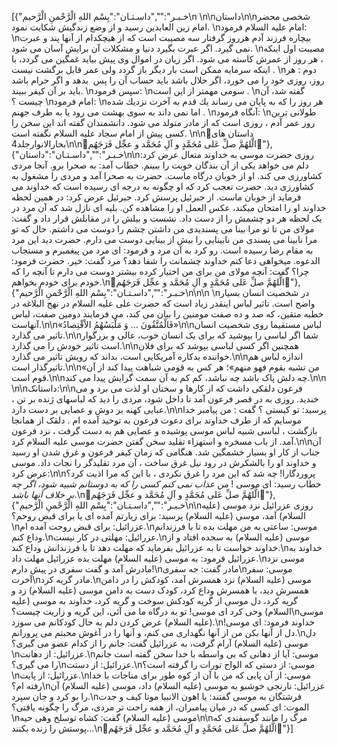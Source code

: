 [{"خـبـر":"","داسـتـان":"بِسْم اللهِ الْرَّحْمنِ الْرَّحیم\n \n\nداستان\n\nشخصى محضر امام زين العابدين رسيد و از وضع زندگيش شكايت نمود. \nامام عليه السلام فرمود: \nبيچاره فرزند آدم هرروز گرفتار سه مصيبت است كه از هيچكدام از آنها پند و عبرت نمى گيرد. اگر عبرت بگيرد دنيا و مشكلات آن برايش آسان مى شود. \nمصيبت اول اينكه ، هر روز از عمرش كاسته مى شود. اگر زيان در اموال وى پيش بيايد غمگين مى گردد، با اينكه سرمايه ممكن است بار ديگر باز گردد ولى عمر قابل برگشت نيست . \nدوم : هر روز، روزى خود را مى خورد، اگر حلال باشد بايد حساب آن را پس ‍ بدهد و اگر حرام باشد بايد بر آن كيفر ببيند. \nسپس فرمود: \nسومى مهمتر از اين است . \nگفته شد، آن چيست ؟ \nامام فرمود: \nهر روز را كه به پايان مى رساند يك قدم به آخرت نزديك شده اما نمى داند به سوى بهشت مى رود يا به طرف جهنم . \nآنگاه فرمود: \nطولانى ترين روز عمر آدم ، روزى است كه از مادر متولد مى شود. دانشمندان گفته اند اين سخن را كسى پيش از امام سجاد عليه السلام نگفته است. \n\n📗داستان های بحارالانوارجلد4\n\n🌺الَّلهُمَّ صلِّ عَلی مُحَمَّدٍ و آلِ مُحَمَّد و عجِّل فَرَجَهُم🌺"},{"خـبـر":"","داسـتـان":"داستان\n\nروزی حضرت موسی به خداوند متعال عرض کرد: دلم می خواهد یکی از آن بندگان خوبت را ببینم. خطاب آمد: به صحرا برو. آنجا مردی کشاورزی می کند. او از خوبان درگاه ماست. حضرت به صحرا آمد و مردی را مشغول به کشاورزی دید. حضرت تعجب کرد که او چگونه به درجه ای رسیده است که خداوند می فرماید از خوبان ماست. از جبرئیل پرسش کرد. جبرئیل عرض کرد: در همین لحظه خداوند او را امتحان میکند، عکس العمل او را مشاهده کن. بلیه ای نازل شد که آن مرد در یک لحظه هر دو چشمش را از دست داد. نشست و بیلش را در مقابلش قرار داد و گفت: مولای من تا تو مرا بینا می پسندیدی من داشتن چشم را دوست می داشتم. حال که تو مرا نابینا می پسندی من نابینایی را بیش از بینایی دوست می دارم. حضرت دید این مرد به مقام رضا رسیده است. رو کرد به آن مرد و فرمود: ای مرد من پیغمبرم و مستجاب الدعوه. میخواهی دعا کنم خداوند چشمانت را شفا دهد؟ مرد گفت: خیر. حضرت فرمود: چرا؟ گفت: آنچه مولای من برای من اختیار کرده بیشتر دوست می دارم تا آنچه را که خودم برای خودم بخواهم.\n🌺الَّلهُمَّ صلِّ عَلی مُحَمَّدٍ و آلِ مُحَمَّد و عجِّل فَرَجَهُم🌺"},{"خـبـر":"","داسـتـان":"بِسْم اللهِ الْرَّحْمنِ الْرَّحیم\n\n\n \nدر شخصیت انسان بسیار واضح است. تاثیر لباس اینقدر زیاد است که حضرت علی علیه السلام در نهج البلاغه در خطبه متقین، که صد و ده صفت مومنین را بیان می کند، می فرمایند دومین صفت، لباس آنهاست.\n\n«فَالْمُتَّقُونَ … وَ مَلْبَسُهُمُ الاْقْتِصادُ»\n\nلباس مستقیما روی شخصیت انسان تاثیر می گذارد.\n\nشما اگر لباسی را بپوشید که برای یک انسان خوب، عالی و بزرگوار است تاثیر خودش را می گذارد.\n\nهمچنین اگر کسی لباسی بپوشد که برای فلان خواننده بدکاره آمریکایی است، بداند که رویش تاثیر می گذارد.\n\nاندازه لباس هم تاثیرگذار است.\n\n«من تشبه بقوم فهو منهم»؛ هر کس به قومی شباهت پیدا کند از آن قوم است.\n\nچه دلش پاک باشد چه نباشد، کم کم به آن سمت گرایش پیدا می کند.\n\n \n\nداستانک:\n\nفرعون دلقکى داشت که از کارها و سخنان او لذت مى برد و مى خندید. روزى به در قصر فرعون آمد تا داخل شود، مردى را دید که لباسهاى ژنده بر تن ، عبایى کهنه بر دوش و عصایى بر دست دارد.\n\nپرسید: تو کیستى ؟ گفت : من پیامبر خدا موسایم که از طرف خداوند براى دعوت فرعون به توحید آمده ام . دلقک از همانجا بازگشت ، لباسى شبیه لباس موسى پوشیده و عصایى هم به دست گرفت ، نزد فرعون آمد. از باب مسخره و استهزاء تقلید سخن گفتن حضرت موسى علیه السلام کرد.\n\nآن جناب از کار او بسیار خشمگین شد. هنگامى که زمان کیفر فرعون و غرق شدن او رسید و خداوند او را بالشکرش در رود نیل غرق ساخت ، آن مرد تقلیدگر را نجات داد. موسى عرض کرد:\n\nپروردگارا! چه شد که این مرد را غرق نکردى ، با این که مرا اذیت کرد؟ خطاب رسید: اى موسى ! *من عذاب نمى کنم کسى را که به دوستانم شبیه شود، اگر چه بر خلاف آنها باشد*.\n🌺الَّلهُمَّ صلِّ عَلی مُحَمَّدٍ و آلِ مُحَمَّد و عجِّل فَرَجَهُم🌺"},{"خـبـر":"","داسـتـان":"بِسْم اللهِ الْرَّحْمنِ الْرَّحیم\n\nروزی عزرائیل نزد موسی (علیه السلام) آمد، موسی (علیه السلام) پرسید: برای زیارتم آمده ای یا برای قبض روحم؟\nعزرائیل: برای قبض روحت آمده ام.\nموسی: ساعتی به من مهلت بده تا با فرزندانم وداع کنم.\nعزرائیل: مهلتی در کار نیست.\nموسی (علیه السلام) به سجده افتاد و از خداوند خواست تا به عزرائیل بفرماید که مهلت دهد تا با فرزندانش وداع کند.\nخداوند به عزرائیل فرمود: به موسی (علیه السلام) مهلت بده عزرائیل مهلت داد.\nموسی نزد مادرش آمد و گفت سفری در پیش دارم!\nمادر گفت: جه سفری\nموسی: سفر آخرت\nمادر گریه کرد.\nموسی (علیه السلام) نزد همسرش آمد، کودکش را در دامن همسرش دید، با همسرش وداع کرد، کودک دست به دامن موسی (علیه السلام) زد و گریه کرد، دل موسی از گریه کودکش سوخت و گریه کرد، خداوند به موسی (علیه السلام) وحی کرد ای موسی! تو به درگاه ما می آئی، این گریه و زاریت چیست؟\nموسی (علیه السلام) عرض کردن دلم به حال کودکانم می سوزد.\nخداوند فرمود: ای موسی! دل از آنها بکن من از آنها نگهداری می کنم، و آنها را در آغوش محبتم می پرورانم.\nدل موسی (علیه السلام) آرام گرفت، به عزرائیل گفت: جانم را از کدام عضو می گیری؟\nعزرائیل: از دهانت.\nموسی: آیا از دهانی که بی واسطه با خدا سخن گفته است جانم را می گیری؟\nعزرائیل: از دستت.\nموسی: از دستی که الواح تورات را گرفته است؟\nعزرائیل: از پایت.\nموسی: از آن پایی که من با آن از کوه طور برای مناجات با خدا رفته ام؟\nعزرائیل: نارنجی خوشبو به موسی (علیه السلام) داد، موسی (علیه السلام) آن را بو کرد و جان سپرد.\nفرشتگان به موسی گفتند: یا اهون الانبیا موتا کیف و جدت الموت: ای کسی که در میان پیامبران، از همه راحت تر مردی، مرگ را چگونه یافتی؟\nموسی (علیه السلام) گفت: کشاه توسلخ وهی حیه\n\nمرگ را مانند گوسفندی که پوستش را زنده بکنند...\n🌺الَّلهُمَّ صلِّ عَلی مُحَمَّدٍ و آلِ مُحَمَّد و عجِّل فَرَجَهُم🌺"}]
